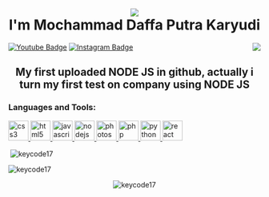 <h1 align="center"><img src="https://media1.tenor.com/images/a5e0c08ee337053b43f97961e8b25b0a/tenor.gif"> <br> I'm Mochammad Daffa Putra Karyudi</h1>


<img align="right" src="https://spotify-github-profile.vercel.app/api/view?uid=n0rhzcnqghyfcaxfu74new5d3&cover_image=true&theme=default">

[![Youtube Badge](https://img.shields.io/badge/-KeyCodeBadger-darkred?style=flat-square&logo=youtube&logoColor=white&link=https://www.youtube.com/c/KeyCodeBadger/)](https://www.youtube.com/c/KeyCodeBadger/)
[![Instagram Badge](https://img.shields.io/badge/-DaffaKaryudi-purple?style=flat-square&logo=instagram&logoColor=white&link=https://www.instagram.com/daffakaryudi/)](https://www.instagram.com/daffakaryudi/)

<h2 align="center">My first uploaded NODE JS in github, actually i turn my first test on company using NODE JS</h2>
<h3 align="left">Languages and Tools:</h3>
<p align="left"> <a href="https://www.w3schools.com/css/" target="_blank"> <img src="https://devicons.github.io/devicon/devicon.git/icons/css3/css3-original-wordmark.svg" alt="css3" width="40" height="40"/> </a> <a href="https://www.w3.org/html/" target="_blank"> <img src="https://devicons.github.io/devicon/devicon.git/icons/html5/html5-original-wordmark.svg" alt="html5" width="40" height="40"/> </a> <a href="https://developer.mozilla.org/en-US/docs/Web/JavaScript" target="_blank"> <img src="https://devicons.github.io/devicon/devicon.git/icons/javascript/javascript-original.svg" alt="javascript" width="40" height="40"/> </a> <a href="https://nodejs.org" target="_blank"> <img src="https://devicons.github.io/devicon/devicon.git/icons/nodejs/nodejs-original-wordmark.svg" alt="nodejs" width="40" height="40"/> </a> <a href="https://www.photoshop.com/en" target="_blank"> <img src="https://devicons.github.io/devicon/devicon.git/icons/photoshop/photoshop-plain.svg" alt="photoshop" width="40" height="40"/> </a> <a href="https://www.php.net" target="_blank"> <img src="https://devicons.github.io/devicon/devicon.git/icons/php/php-original.svg" alt="php" width="40" height="40"/> </a> <a href="https://www.python.org" target="_blank"> <img src="https://devicons.github.io/devicon/devicon.git/icons/python/python-original.svg" alt="python" width="40" height="40"/> </a> <a href="https://reactjs.org/" target="_blank"> <img src="https://devicons.github.io/devicon/devicon.git/icons/react/react-original-wordmark.svg" alt="react" width="40" height="40"/> </a> </p>

<p>&nbsp;<img align="center" src="https://github-readme-stats.vercel.app/api?username=keycode17&show_icons=true&theme=dark&locale=en" alt="keycode17" /></p>

<p><img align="center" src="https://github-readme-stats.vercel.app/api/top-langs?username=keycode17&show_icons=true&theme=dark&locale=en&layout=compact" alt="keycode17" /></p>

<p align="center"> <img src="https://komarev.com/ghpvc/?username=keycode17&label=Profile%20views&color=0f0f0f&style=plastic" alt="keycode17" /> </p>
